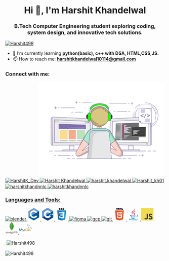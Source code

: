 <h1 align="center">Hi 👋, I'm Harshit Khandelwal</h1>
<h3 align="center">B.Tech Computer Engineering student exploring coding, system design, and innovative tech solutions.</h3>

<p align="left">
  <a href="https://github.com/Harshit498">
    <img src="https://github-profile-trophy.vercel.app/?username=Harshit498" alt="Harshit498" />
  </a>
</p>

- 🌱 I’m currently learning **python(basic), c++ with DSA, HTML,CSS,JS.**
- 📫 How to reach me: **[harshitkhandelwal10114@gmail.com](mailto:harshitkhandelwal10114@gmail.com)**
  

<h3 align="left">Connect with me:</h3>
<img align="right" alt="coding" width="400" src="https://raw.githubusercontent.com/devSouvik/devSouvik/master/gif3.gif">
<p align="left">
  <a href="https://twitter.com/HarshitK_Dev" target="blank">
    <img align="center" src="https://raw.githubusercontent.com/rahuldkjain/github-profile-readme-generator/master/src/images/icons/Social/twitter.svg" alt="HarshitK_Dev" height="30" width="40" />
  </a>
  <a href="https://www.linkedin.com/in/harshit-khandelwal01/" target="blank">
    <img align="center" src="https://raw.githubusercontent.com/rahuldkjain/github-profile-readme-generator/master/src/images/icons/Social/linked-in-alt.svg" alt="Harshit Khandelwal" height="30" width="40" />
  </a>
  <a href="https://www.instagram.com/_harshit.khandelwal?igsh=MW91Nmp1N2F2NjUzOQ==" target="blank">
    <img align="center" src="https://raw.githubusercontent.com/rahuldkjain/github-profile-readme-generator/master/src/images/icons/Social/instagram.svg" alt="harshit.khandelwal" height="30" width="40" />
  </a>
  <a href="https://leetcode.com/u/Harshit_kh01/" target="blank">
    <img align="center" src="https://raw.githubusercontent.com/rahuldkjain/github-profile-readme-generator/master/src/images/icons/Social/leet-code.svg" alt="Harshit_kh01" height="30" width="40" />
  </a>
  <a href="https://www.geeksforgeeks.org/user/harshitkhandnnlc/" target="blank">
    <img align="center" src="https://raw.githubusercontent.com/rahuldkjain/github-profile-readme-generator/master/src/images/icons/Social/geeks-for-geeks.svg" alt="harshitkhandnnlc" height="30" width="40" />
  </a>

   <a href="https://www.naukri.com/code360/profile/fb0b1d3c-746a-4f3c-b0a7-cdc28408036a" target="blank">
    <img align="center" src="https://cdn-1.webcatalog.io/catalog/codestudio/codestudio-icon-filled-256.png?v=1714773969729.svg" alt="harshitkhandnnlc" height="30" width="40" />
     
  
</p>

<h3 align="left">Languages and Tools:</h3>

<p align="left">
  
  <a href="https://www.blender.org/" target="_blank" rel="noreferrer">
    <img src="https://download.blender.org/branding/community/blender_community_badge_white.svg" alt="blender" width="40" height="40"/>
  </a>
  <a href="https://www.cprogramming.com/" target="_blank" rel="noreferrer">
    <img src="https://raw.githubusercontent.com/devicons/devicon/master/icons/c/c-original.svg" alt="c" width="40" height="40"/>
  </a>
  <a href="https://www.w3schools.com/cpp/" target="_blank" rel="noreferrer">
    <img src="https://raw.githubusercontent.com/devicons/devicon/master/icons/cplusplus/cplusplus-original.svg" alt="cplusplus" width="40" height="40"/>
  </a>
  <a href="https://www.w3schools.com/css/" target="_blank" rel="noreferrer">
    <img src="https://raw.githubusercontent.com/devicons/devicon/master/icons/css3/css3-original-wordmark.svg" alt="css3" width="40" height="40"/>
  </a>
  <a href="https://www.figma.com/" target="_blank" rel="noreferrer">
    <img src="https://www.vectorlogo.zone/logos/figma/figma-icon.svg" alt="figma" width="40" height="40"/>
  </a>
 
  <a href="https://cloud.google.com" target="_blank" rel="noreferrer">
    <img src="https://www.vectorlogo.zone/logos/google_cloud/google_cloud-icon.svg" alt="gcp" width="40" height="40"/>
  </a>
  <a href="https://git-scm.com/" target="_blank" rel="noreferrer">
    <img src="https://www.vectorlogo.zone/logos/git-scm/git-scm-icon.svg" alt="git" width="40" height="40"/>
  </a>
  <a href="https://www.w3.org/html/" target="_blank" rel="noreferrer">
    <img src="https://raw.githubusercontent.com/devicons/devicon/master/icons/html5/html5-original-wordmark.svg" alt="html5" width="40" height="40"/>
  </a>
  <a href="https://www.java.com" target="_blank" rel="noreferrer">
    <img src="https://raw.githubusercontent.com/devicons/devicon/master/icons/java/java-original.svg" alt="java" width="40" height="40"/>
  </a>
  <a href="https://developer.mozilla.org/en-US/docs/Web/JavaScript" target="_blank" rel="noreferrer">
    <img src="https://raw.githubusercontent.com/devicons/devicon/master/icons/javascript/javascript-original.svg" alt="javascript" width="40" height="40"/>
  </a>
  
  <a href="https://www.mongodb.com/" target="_blank" rel="noreferrer">
    <img src="https://raw.githubusercontent.com/devicons/devicon/master/icons/mongodb/mongodb-original-wordmark.svg" alt="mongodb" width="40" height="40"/>
  </a>
  <a href="https://www.mysql.com/" target="_blank" rel="noreferrer">
    <img src="https://raw.githubusercontent.com/devicons/devicon/master/icons/mysql/mysql-original-wordmark.svg" alt="mysql" width="40" height="40"/>
  </a>
  
</p>

<p>&nbsp;<img align="center" src="https://github-readme-stats.vercel.app/api?username=Harshit498&show_icons=true&locale=en" alt="Harshit498" /></p>

<p><img align="center" src="https://github-readme-streak-stats.herokuapp.com/?user=Harshit498&" alt="Harshit498" /></p>
